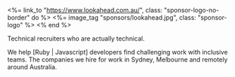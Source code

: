 <%= link_to "https://www.lookahead.com.au/", class: "sponsor-logo-no-border" do %>
<%= image_tag "sponsors/lookahead.jpg", class: "sponsor-logo" %>
<% end %>
<br>

Technical recruiters who are actually technical.

We help [Ruby | Javascript] developers find challenging work with inclusive teams. The companies we hire for work in Sydney, Melbourne and remotely around Australia.

